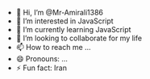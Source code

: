 - 👋 Hi, I’m @Mr-Amirali1386
- 👀 I’m interested in JavaScript
- 🌱 I’m currently learning JavaScript
- 💞️ I’m looking to collaborate for my life
- 📫 How to reach me ...
- 😄 Pronouns: ...
- ⚡ Fun fact: Iran

<!---
Mr-Amirali1386/Mr-Amirali1386 is a ✨ special ✨ repository because its `README.md` (this file) appears on your GitHub profile.
You can click the Preview link to take a look at your changes.
--->

